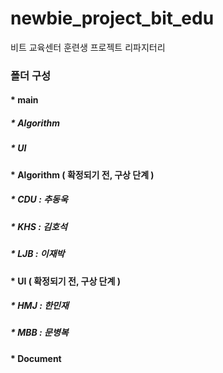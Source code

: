 # newbie_project_bit_edu
비트 교육센터 훈련생 프로젝트 리파지터리

### 폴더 구성
#### * main
#####   * Algorithm
#####   * UI
    
#### * Algorithm ( 확정되기 전, 구상 단계 )
#####  * CDU : 추동욱
#####  * KHS : 김호석
#####  * LJB : 이재박
#### * UI ( 확정되기 전, 구상 단계 )
#####  * HMJ : 한민재
#####  * MBB : 문병복

#### * Document
